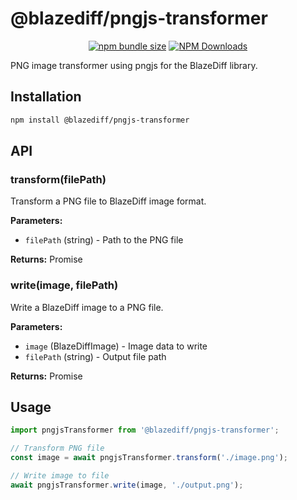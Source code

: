# @blazediff/pngjs-transformer

<div align="center">

[![npm bundle size](https://img.shields.io/bundlephobia/min/%40blazediff%2Fpngjs-transformer)](https://www.npmjs.com/package/@blazediff/pngjs-transformer)
[![NPM Downloads](https://img.shields.io/npm/dy/%40blazediff%2Fpngjs-transformer)](https://www.npmjs.com/package/@blazediff/pngjs-transformer)

</div>


PNG image transformer using pngjs for the BlazeDiff library.

## Installation

```bash
npm install @blazediff/pngjs-transformer
```

## API

### transform(filePath)

Transform a PNG file to BlazeDiff image format.

**Parameters:**
- `filePath` (string) - Path to the PNG file

**Returns:** Promise<BlazeDiffImage>

### write(image, filePath)

Write a BlazeDiff image to a PNG file.

**Parameters:**
- `image` (BlazeDiffImage) - Image data to write
- `filePath` (string) - Output file path

**Returns:** Promise<void>

## Usage

```typescript
import pngjsTransformer from '@blazediff/pngjs-transformer';

// Transform PNG file
const image = await pngjsTransformer.transform('./image.png');

// Write image to file
await pngjsTransformer.write(image, './output.png');
```


